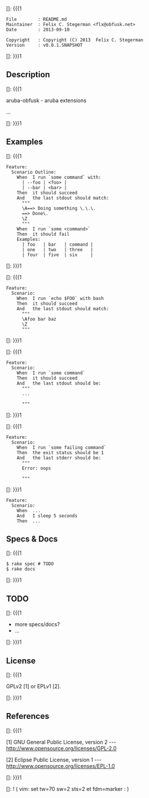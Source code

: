 []: {{{1

    File        : README.md
    Maintainer  : Felix C. Stegerman <flx@obfusk.net>
    Date        : 2013-09-10

    Copyright   : Copyright (C) 2013  Felix C. Stegerman
    Version     : v0.0.1.SNAPSHOT

[]: }}}1

## Description
[]: {{{1

  aruba-obfusk - aruba extensions

  ...

[]: }}}1

## Examples

[]: {{{1

```
Feature:
  Scenario Outline:
    When  I run `some command` with:
      | --foo | <foo> |
      | --bar | <bar> |
    Then  it should succeed
    And   the last stdout should match:
      """
      \A==> Doing something \.\.\.
      ==> Done\.
      \Z
      """
    When  I run `some <command>`
    Then  it should fail
    Examples:
      | foo   | bar   | command |
      | one   | two   | three   |
      | four  | five  | six     |
```

[]: }}}1

[]: {{{1

```
Feature:
  Scenario:
    When  I run `echo $FOO` with bash
    Then  it should succeed
    And   the last stdout should match:
      """
      \Afoo bar baz
      \Z
      """
```

[]: }}}1

[]: {{{1

```
Feature:
  Scenario:
    When  I run `some command`
    Then  it should succeed
    And   the last stdout should be:
      """
      ...

      """
```

[]: }}}1

[]: {{{1

```
Feature:
  Scenario:
    When  I run `some failing command`
    Then  the exit status should be 1
    And   the last stderr should be:
      """
      Error: oops

      """
```

[]: }}}1

```
Feature:
  Scenario:
    When  ...
    And   I sleep 5 seconds
    Then  ...
```

## Specs & Docs
[]: {{{1

    $ rake spec # TODO
    $ rake docs

[]: }}}1

## TODO
[]: {{{1

  * more specs/docs?
  * ...

[]: }}}1

## License
[]: {{{1

  GPLv2 [1] or EPLv1 [2].

[]: }}}1

## References
[]: {{{1

  [1] GNU General Public License, version 2
  --- http://www.opensource.org/licenses/GPL-2.0

  [2] Eclipse Public License, version 1
  --- http://www.opensource.org/licenses/EPL-1.0

[]: }}}1

[]: ! ( vim: set tw=70 sw=2 sts=2 et fdm=marker : )
